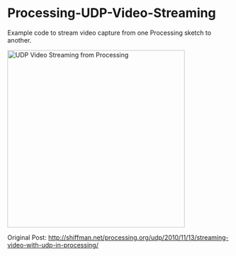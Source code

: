 # Processing-UDP-Video-Streaming
Example code to stream video capture from one Processing sketch to another.

<a href="https://www.flickr.com/photos/shiffman/5172329510/in/photostream/" title="UDP Video Streaming from Processing"><img src="https://farm5.staticflickr.com/4060/5172329510_db3004025f_z.jpg" width="400" alt="UDP Video Streaming from Processing"></a>

Original Post: http://shiffman.net/processing.org/udp/2010/11/13/streaming-video-with-udp-in-processing/


